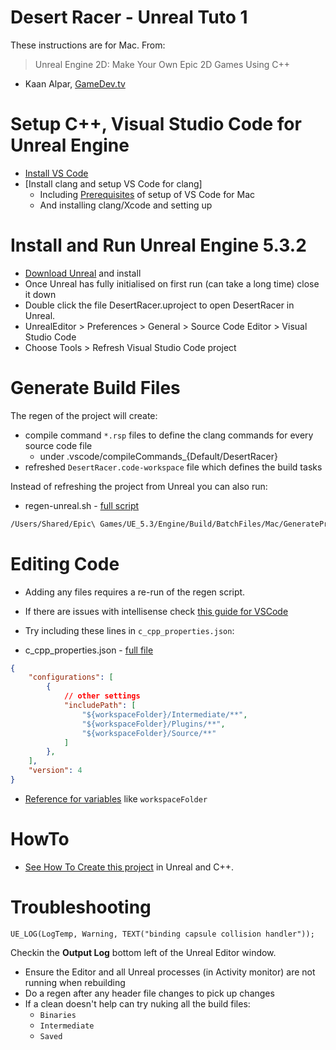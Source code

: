 # Desert Racer - Unreal Tuto 1

These instructions are for Mac. From:

> Unreal Engine 2D: Make Your Own Epic 2D Games Using C++

* Kaan Alpar, [GameDev.tv](https://www.gamedev.tv/dashboard/courses/115)

# Setup C++, Visual Studio Code for Unreal Engine

* [Install VS Code]
* [Install clang and setup VS Code for clang]
   - Including [Prerequisites] of setup of VS Code for Mac
   - And installing clang/Xcode and setting up

[Install VS Code]: https://code.visualstudio.com/
[Install clang and setup VS Code fo clang]: https://code.visualstudio.com/docs/cpp/config-clang-mac
[Prerequisites]: https://code.visualstudio.com/docs/cpp/config-clang-mac#_prerequisites

# Install and Run Unreal Engine 5.3.2

* [Download Unreal] and install
* Once Unreal has fully initialised on first run (can take a long time) close it down
* Double click the file DesertRacer.uproject to open DesertRacer in Unreal. 
* UnrealEditor > Preferences > General > Source Code Editor > Visual Studio Code
* Choose Tools > Refresh Visual Studio Code project

[Download Unreal]: https://www.unrealengine.com/en-US/download

# Generate Build Files

The regen of the project will create:

* compile command `*.rsp` files to define the clang commands for every source code file
    - under .vscode/compileCommands_{Default/DesertRacer}
* refreshed `DesertRacer.code-workspace` file which defines the build tasks

Instead of refreshing the project from Unreal you can also run:

* regen-unreal.sh - [full script]

```bash
/Users/Shared/Epic\ Games/UE_5.3/Engine/Build/BatchFiles/Mac/GenerateProjectFiles.sh -project=${CUR_DIR}/${PROJ_NAME}.uproject -game
```

[full script]: https://gist.github.com/sarah-j-smith/cc4f2294de028c8be86c3255dfa52e17

# Editing Code

* Adding any files requires a re-run of the regen script.
* If there are issues with intellisense check [this guide for VSCode]
* Try including these lines in `c_cpp_properties.json`:

* c_cpp_properties.json - [full file]

```json
{
    "configurations": [
        {
            // other settings
            "includePath": [ 
                "${workspaceFolder}/Intermediate/**", 
                "${workspaceFolder}/Plugins/**", 
                "${workspaceFolder}/Source/**" 
            ]           
        },
    ],
    "version": 4
}
```

* [Reference for variables] like `workspaceFolder`

[this guide for VSCode]: https://code.visualstudio.com/docs/cpp/configure-intellisense

[Reference for variables]: https://code.visualstudio.com/docs/editor/variables-reference

[full file]: https://gist.github.com/sarah-j-smith/317386821d3de5b08fcf7605187caf60

# HowTo 

* [See How To Create this project] in Unreal and C++.

[See How To Create this project]: ./Docs/HowTo.md

# Troubleshooting

```
UE_LOG(LogTemp, Warning, TEXT("binding capsule collision handler"));
```

Checkin the **Output Log** bottom left of the Unreal Editor window.

* Ensure the Editor and all Unreal processes (in Activity monitor) are not running when rebuilding
* Do a regen after any header file changes to pick up changes
* If a clean doesn't help can try nuking all the build files:
    - `Binaries`
    - `Intermediate`
    - `Saved`
    